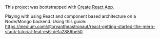 This project was bootstrapped with [Create React App](https://github.com/facebookincubator/create-react-app).

Playing with using React and component based architecture on a Node/Mongo backend.
Using this guide: https://medium.com/@bryantheastronaut/react-getting-started-the-mern-stack-tutorial-feat-es6-de1a2886be50
